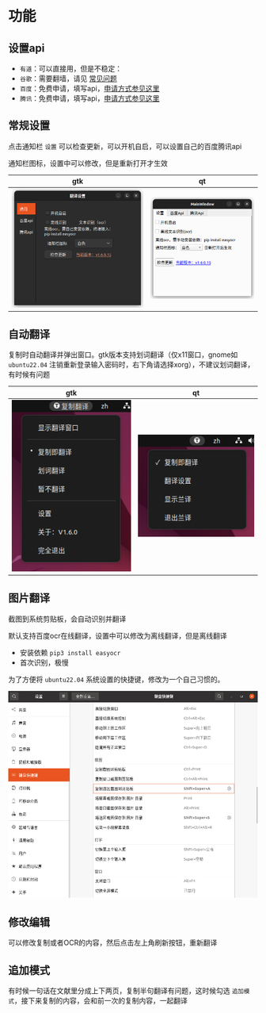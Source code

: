 # 功能

## 设置api

- `有道`：可以直接用，但是不稳定：
- `谷歌`：需要翻墙，请见 [常见问题](qa.md)
- `百度`：免费申请，填写api，[申请方式参见这里](https://doc.tern.1c7.me/zh/folder/setting/#百度)
- `腾讯`：免费申请，填写api，[申请方式参见这里](https://doc.tern.1c7.me/zh/folder/setting/#腾讯云)


## 常规设置

点击通知栏 `设置` 可以检查更新，可以开机自启，可以设置自己的百度腾讯api

通知栏图标，设置中可以修改，但是重新打开才生效

|gtk|qt
|:-:|:-:|
![图片翻译](images/gtk3.png)|![图片翻译](images/qt3.png)


## 自动翻译

复制时自动翻译并弹出窗口。gtk版本支持划词翻译（仅x11窗口，gnome如 `ubuntu22.04` 注销重新登录输入密码时，右下角请选择xorg），不建议划词翻译，有时候有问题

|gtk|qt
|:-:|:-:|
![图片翻译](images/gtk2.png)|![图片翻译](images/qt2.png)


## 图片翻译

截图到系统剪贴板，会自动识别并翻译

默认支持百度ocr在线翻译，设置中可以修改为离线翻译，但是离线翻译

- 安装依赖 `pip3 install easyocr`
- 首次识别，极慢

为了方便将 `ubuntu22.04` 系统设置的快捷键，修改为一个自己习惯的。

![图片翻译](images/ocr.png)


## 修改编辑

可以修改复制或者OCR的内容，然后点击左上角刷新按钮，重新翻译

## 追加模式

有时候一句话在文献里分成上下两页，复制半句翻译有问题，这时候勾选 `追加模式`，接下来复制的内容，会和前一次的复制内容，一起翻译

